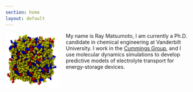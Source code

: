 ```yaml
---
section: home
layout: default
---
```


<div
style="max-width:800px;margin-left:auto;margin-right:auto;">

  <img style="float: left; margin: 0px 15px 15px 0px;" src="/images/website-image.png" width="150" height="150" />

   <p>My name is Ray Matsumoto, I am currently a Ph.D. candidate in
   chemical engineering at Vanderbilt University.  I work in the
   <a href="http://huggins.vuse.vanderbilt.edu/ptc/"
   onclick="trackOutboundLink('http://huggins.vuse.vanderbilt.edu/ptc/');">Cummings Group</a>, and I use molecular dynamics simulations to
   develop predictive models of electrolyte transport for
   energy-storage devices.<br style="clear: both;" /></p>

</div>
